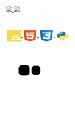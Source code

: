 <div>
  <a href="https://github.com/FellipyWagmacker2">
  <img height="180em" src="https://github-readme-stats.vercel.app/api?username=FellipyWagmacker2&show_icons=true&theme=tokyonight">
  <img height="165em" src="https://github-readme-stats.vercel.app/api/top-langs/?username=FellipyWagmacker2&layout=compact&langs_count=16&theme=tokyonight">
</div>

##

<div style="display: inline_block"><br>
  <img align="center" alt="Rafa-Js" height="30" width="40" src="https://raw.githubusercontent.com/devicons/devicon/master/icons/javascript/javascript-plain.svg">
  <img align="center" alt="Rafa-HTML" height="30" width="40" src="https://raw.githubusercontent.com/devicons/devicon/master/icons/html5/html5-original.svg">
  <img align="center" alt="Rafa-CSS" height="30" width="40" src="https://raw.githubusercontent.com/devicons/devicon/master/icons/css3/css3-original.svg">
  <img align="center" alt="Rafa-Python" height="30" width="40" src="https://raw.githubusercontent.com/devicons/devicon/master/icons/python/python-original.svg">
</div>

##

![Snake animation](https://github.com/FellipyWagmacker2/FellipyWagmacker2/blob/output/github-contribution-grid-snake.svg)
